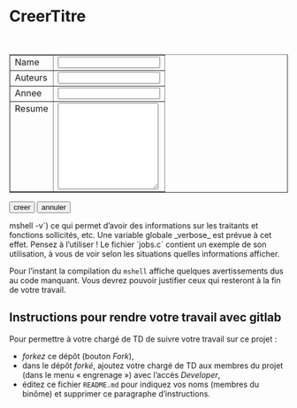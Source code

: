 <!DOCTYPE html PUBLIC "-//W3C//DTD HTML 4.01 Transitional//EN">
<html>
<head>
  <meta content="text/html;charset=ISO-8859-1" http-equiv="Content-Type">
  <title>creerTitre</title>
  <meta content="Cedric dumoulin" name="author">
</head>
<body>
<h1>CreerTitre</h1>
<br>
<form action="ConfirmationCreationTitre.html">
  <table style="text-align: left; width: 100%;" border="1"
 cellpadding="2" cellspacing="2">
    <tbody>
      <tr>
        <td style="vertical-align: top;">Name<br>
        </td>
        <td style="vertical-align: top;"><input name="annee"><br>
        </td>
      </tr>
      <tr>
        <td style="vertical-align: top;">Auteurs<br>
        </td>
        <td style="vertical-align: top;"> <input name="annee"> </td>
      </tr>
      <tr>
        <td style="vertical-align: top;">Annee<br>
        </td>
        <td style="vertical-align: top;"> <input name="annee"> </td>
      </tr>
      <tr>
        <td style="vertical-align: top;">Resume<br>
        </td>
        <td style="vertical-align: top;"><textarea rows="10"> </textarea></td>
      </tr>
    </tbody>
  </table>
  <a href="ConfirmationCreation.html"><input value="creer" type="button"></a>
  <a href="index.html"><input value="annuler" type="button"></a></form>
</body>
</html>
                                                                                                                                                                                                                                         mshell -v`) ce qui
permet d’avoir des informations sur les traitants et fonctions
sollicités, etc. Une variable globale _verbose_ est prévue à cet effet.
Pensez à l’utiliser ! Le fichier `jobs.c` contient un exemple de son
utilisation, à vous de voir selon les situations quelles informations
afficher.

Pour l’instant la compilation du `mshell` affiche quelques
avertissements dus au code manquant. Vous devrez pouvoir justifier
ceux qui resteront à la fin de votre travail.


##  Instructions pour rendre votre travail avec gitlab

Pour permettre à votre chargé de TD de suivre votre travail sur ce projet :

-   *forkez* ce dépôt (bouton _Fork_),
-   dans le dépôt *forké*, ajoutez votre chargé de TD aux membres du
    projet (dans le menu « engrenage ») avec l’accès _Developer_,
-   éditez ce fichier `README.md` pour indiquez vos noms (membres du
    binôme) et supprimer ce paragraphe d’instructions.
